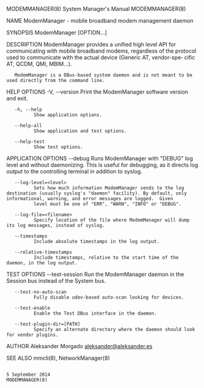 
MODEMMANAGER(8)                                                                         System Manager's Manual                                                                        MODEMMANAGER(8)

NAME
       ModemManager - mobile broadband modem management daemon

SYNOPSIS
       ModemManager [OPTION...]

DESCRIPTION
       ModemManager  provides  a unified high level API for communicating with mobile broadband modems, regardless of the protocol used to communicate with the actual device (Generic AT, vendor-spe‐
       cific AT, QCDM, QMI, MBIM...).

       ModemManager is a DBus-based system daemon and is not meant to be used directly from the command line.

HELP OPTIONS
       -V, --version
              Print the ModemManager software version and exit.

       -h, --help
              Show application options.

       --help-all
              Show application and test options.

       --help-test
              Show test options.

APPLICATION OPTIONS
       --debug Runs ModemManager with "DEBUG" log level and without daemonizing. This is useful for debugging, as it directs log output to the controlling terminal in addition to syslog.

       --log-level=<level>
              Sets how much information ModemManager sends to the log destination (usually syslog's "daemon" facility). By default, only informational, warning, and error messages are logged.  Given
              level must be one of "ERR", "WARN", "INFO" or "DEBUG".

       --log-file=<filename>
              Specify location of the file where ModemManager will dump its log messages, instead of syslog.

       --timestamps
              Include absolute timestamps in the log output.

       --relative-timestamps
              Include timestamps, relative to the start time of the daemon, in the log output.

TEST OPTIONS
       --test-session
              Run the ModemManager daemon in the Session bus instead of the System bus.

       --test-no-auto-scan
              Fully disable udev-based auto-scan looking for devices.

       --test-enable
              Enable the Test DBus interface in the daemon.

       --test-plugin-dir=[PATH]
              Specify an alternate directory where the daemon should look for vendor plugins.

AUTHOR
       Aleksander Morgado <aleksander@aleksander.es>

SEE ALSO
       mmcli(8), NetworkManager(8)

                                                                                           5 September 2014                                                                            MODEMMANAGER(8)
